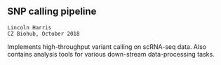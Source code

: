
## SNP calling pipeline

`Lincoln Harris`           
`CZ Biohub, October 2018`                 

Implements high-throughput variant calling on scRNA-seq data. 
Also contains analysis tools for various down-stream data-processing tasks. 